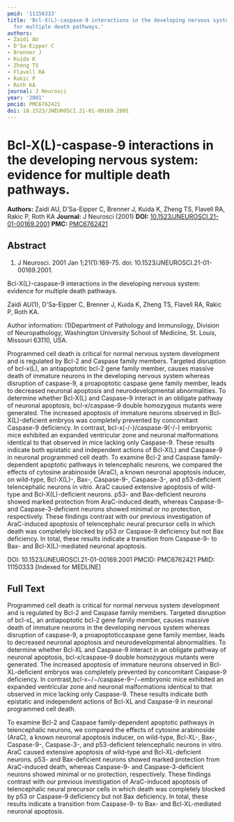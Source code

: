 ```yaml
---
pmid: '11150333'
title: 'Bcl-X(L)-caspase-9 interactions in the developing nervous system: evidence
  for multiple death pathways.'
authors:
- Zaidi AU
- D'Sa-Eipper C
- Brenner J
- Kuida K
- Zheng TS
- Flavell RA
- Rakic P
- Roth KA
journal: J Neurosci
year: '2001'
pmcid: PMC6762421
doi: 10.1523/JNEUROSCI.21-01-00169.2001
---
```


# Bcl-X(L)-caspase-9 interactions in the developing nervous system: evidence for multiple death pathways.
**Authors:** Zaidi AU, D'Sa-Eipper C, Brenner J, Kuida K, Zheng TS, Flavell RA, Rakic P, Roth KA
**Journal:** J Neurosci (2001)
**DOI:** [10.1523/JNEUROSCI.21-01-00169.2001](https://doi.org/10.1523/JNEUROSCI.21-01-00169.2001)
**PMC:** [PMC6762421](https://www.ncbi.nlm.nih.gov/pmc/articles/PMC6762421/)

## Abstract

1. J Neurosci. 2001 Jan 1;21(1):169-75. doi: 10.1523/JNEUROSCI.21-01-00169.2001.

Bcl-X(L)-caspase-9 interactions in the developing nervous system: evidence for 
multiple death pathways.

Zaidi AU(1), D'Sa-Eipper C, Brenner J, Kuida K, Zheng TS, Flavell RA, Rakic P, 
Roth KA.

Author information:
(1)Department of Pathology and Immunology, Division of Neuropathology, 
Washington University School of Medicine, St. Louis, Missouri 63110, USA.

Programmed cell death is critical for normal nervous system development and is 
regulated by Bcl-2 and Caspase family members. Targeted disruption of bcl-x(L), 
an antiapoptotic bcl-2 gene family member, causes massive death of immature 
neurons in the developing nervous system whereas disruption of caspase-9, a 
proapoptotic caspase gene family member, leads to decreased neuronal apoptosis 
and neurodevelopmental abnormalities. To determine whether Bcl-X(L) and 
Caspase-9 interact in an obligate pathway of neuronal apoptosis, bcl-x/caspase-9 
double homozygous mutants were generated. The increased apoptosis of immature 
neurons observed in Bcl-X(L)-deficient embryos was completely prevented by 
concomitant Caspase-9 deficiency. In contrast, bcl-x(-/-)/caspase-9(-/-) 
embryonic mice exhibited an expanded ventricular zone and neuronal malformations 
identical to that observed in mice lacking only Caspase-9. These results 
indicate both epistatic and independent actions of Bcl-X(L) and Caspase-9 in 
neuronal programmed cell death. To examine Bcl-2 and Caspase family-dependent 
apoptotic pathways in telencephalic neurons, we compared the effects of cytosine 
arabinoside (AraC), a known neuronal apoptosis inducer, on wild-type, Bcl-X(L)-, 
Bax-, Caspase-9-, Caspase-3-, and p53-deficient telencephalic neurons in vitro. 
AraC caused extensive apoptosis of wild-type and Bcl-X(L)-deficient neurons. 
p53- and Bax-deficient neurons showed marked protection from AraC-induced death, 
whereas Caspase-9- and Caspase-3-deficient neurons showed minimal or no 
protection, respectively. These findings contrast with our previous 
investigation of AraC-induced apoptosis of telencephalic neural precursor cells 
in which death was completely blocked by p53 or Caspase-9 deficiency but not Bax 
deficiency. In total, these results indicate a transition from Caspase-9- to 
Bax- and Bcl-X(L)-mediated neuronal apoptosis.

DOI: 10.1523/JNEUROSCI.21-01-00169.2001
PMCID: PMC6762421
PMID: 11150333 [Indexed for MEDLINE]

## Full Text

Programmed cell death is critical for normal nervous system development and is regulated by Bcl-2 and Caspase family members. Targeted disruption of bcl-xL, an antiapoptotic bcl-2 gene family member, causes massive death of immature neurons in the developing nervous system whereas disruption of caspase-9, a proapoptoticcaspase gene family member, leads to decreased neuronal apoptosis and neurodevelopmental abnormalities. To determine whether Bcl-XL and Caspase-9 interact in an obligate pathway of neuronal apoptosis, bcl-x/caspase-9 double homozygous mutants were generated. The increased apoptosis of immature neurons observed in Bcl-XL-deficient embryos was completely prevented by concomitant Caspase-9 deficiency. In contrast,bcl-x−/−/caspase-9−/−embryonic mice exhibited an expanded ventricular zone and neuronal malformations identical to that observed in mice lacking only Caspase-9. These results indicate both epistatic and independent actions of Bcl-XL and Caspase-9 in neuronal programmed cell death.

To examine Bcl-2 and Caspase family-dependent apoptotic pathways in telencephalic neurons, we compared the effects of cytosine arabinoside (AraC), a known neuronal apoptosis inducer, on wild-type, Bcl-XL-, Bax-, Caspase-9-, Caspase-3-, and p53-deficient telencephalic neurons in vitro. AraC caused extensive apoptosis of wild-type and Bcl-XL-deficient neurons. p53- and Bax-deficient neurons showed marked protection from AraC-induced death, whereas Caspase-9- and Caspase-3-deficient neurons showed minimal or no protection, respectively. These findings contrast with our previous investigation of AraC-induced apoptosis of telencephalic neural precursor cells in which death was completely blocked by p53 or Caspase-9 deficiency but not Bax deficiency. In total, these results indicate a transition from Caspase-9- to Bax- and Bcl-XL-mediated neuronal apoptosis.
